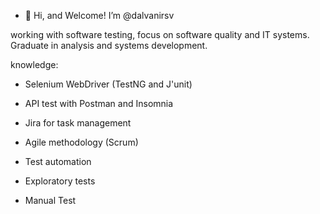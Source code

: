 - 👋 Hi, and Welcome! I’m @dalvanirsv

working with software testing, focus on software quality and IT systems. Graduate in analysis and systems development.

knowledge:

- Selenium WebDriver (TestNG and J'unit)
- API test with Postman and Insomnia 
- Jira for task management
- Agile methodology (Scrum)
- Test automation
- Exploratory tests
- Manual Test

  <div>
    <a href-"https://https://github.com/dalvanirsv">
    <imag height-"180em" src="https://github-readme-stats-vercel.app/api?username=dalvanirsv&show_icons=true&theme-dracula&includ_all_commits=true&&count_private=true"/>
     <imag height-"180em" src="https://github-readme-stats-vercel.app/api/top-langs/?username=dalvanirsv&layout-compact&langs_count-168theme-dracula"/>
      </div>    
